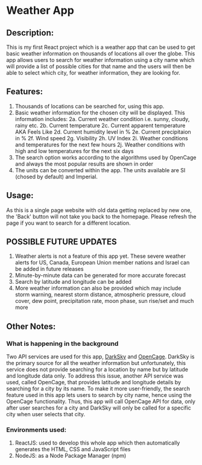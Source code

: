 # Weather App

## Description: ##
This is my first React project which is a weather app that can be used to get basic weather information on thousands of locations all over the globe. This app allows users to search for weather information using a city name which will provide a list of possible cities for that name and the users will then be able to select which city, for weather information, they are looking for. 

## Features: ##
1. Thousands of locations can be searched for, using this app.
2. Basic weather information for the chosen city will be displayed. This information includes:
    2a. Current weather condition i.e. sunny, cloudy, rainy etc.
    2b. Current temperature
    2c. Current apparent temperature AKA Feels Like
    2d. Current humidity level in %
    2e. Current precipitaion in %
    2f. Wind speed
    2g. Visibility
    2h. UV Index
    2i. Weather conditions and temperatures for the next few hours
    2j. Weather conditions with high and low temperatures for the next six days
3. The search option works according to the algorithms used by OpenCage and always the most popular results are shown in order
4. The units can be converted within the app. The units available are SI (chosed by default) and Imperial.

## Usage: ##
As this is a single page website with old data getting replaced by new one, the 'Back' button will not take you back to the homepage. Please refresh the page if you want to search for a different location.

## POSSIBLE FUTURE UPDATES ##
1. Weather alerts is not a feature of this app yet. These severe weather alerts for US, Canada, European Union member nations and Israel can be added in future releases
2. Minute-by-minute data can be generated for more accurate forecast
3. Search by latitude and longitude can be added
4. More weather information can also be provided which may include storm warning, nearest storm distance, atmospheric pressure, cloud cover, dew point, precipitation rate, moon phase, sun rise/set and much more

## Other Notes: ##

### What is happening in the background ###
Two API services are used for this app, [DarkSky](https://darksky.net/poweredby/) and [OpenCage](https://opencagedata.com/). DarkSky is the primary source for all the weather information but unfortunately, this service does not provide searching for a location by name but by latitude and longitude data only. To address this issue, another API service was used, called OpenCage, that provides latitude and longitude details by searching for a city by its name. To make it more user-friendly, the search feature used in this app lets users to search by city name, hence using the OpenCage functionality. Thus, this app will call OpenCage API for data, only after user searches for a city and DarkSky will only be called for a specific city when user selects that city.

### Environments used: ###

1. ReactJS: used to develop this whole app which then automatically generates the HTML, CSS and JavaScript files
2. NodeJS: as a Node Package Manager (npm)
